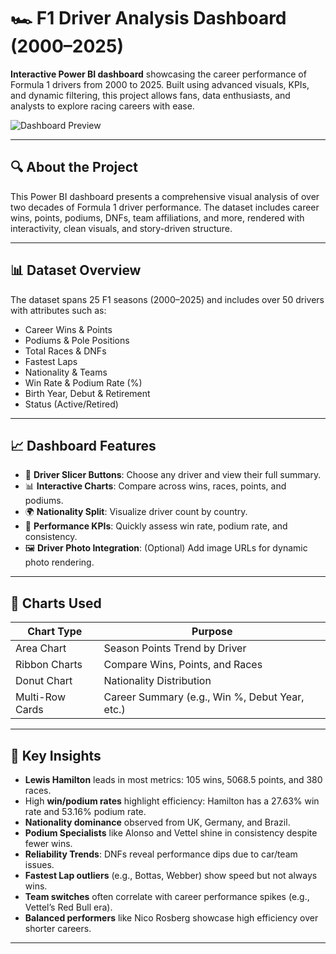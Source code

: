 # 🏎️ F1 Driver Analysis Dashboard (2000–2025)

**Interactive Power BI dashboard** showcasing the career performance of Formula 1 drivers from 2000 to 2025. Built using advanced visuals, KPIs, and dynamic filtering, this project allows fans, data enthusiasts, and analysts to explore racing careers with ease.

![Dashboard Preview](<img width="898" height="817" alt="image" src="https://github.com/user-attachments/assets/219319c0-bd4a-4165-9f67-9ad349108de0" />
)

---

## 🔍 About the Project

This Power BI dashboard presents a comprehensive visual analysis of over two decades of Formula 1 driver performance. The dataset includes career wins, points, podiums, DNFs, team affiliations, and more, rendered with interactivity, clean visuals, and story-driven structure.

---

## 📊 Dataset Overview

The dataset spans 25 F1 seasons (2000–2025) and includes over 50 drivers with attributes such as:

- Career Wins & Points
- Podiums & Pole Positions
- Total Races & DNFs
- Fastest Laps
- Nationality & Teams
- Win Rate & Podium Rate (%)
- Birth Year, Debut & Retirement
- Status (Active/Retired)

---

## 📈 Dashboard Features

- 📌 **Driver Slicer Buttons**: Choose any driver and view their full summary.
- 📊 **Interactive Charts**: Compare across wins, races, points, and podiums.
- 🌍 **Nationality Split**: Visualize driver count by country.
- 🏁 **Performance KPIs**: Quickly assess win rate, podium rate, and consistency.
- 🖼️ **Driver Photo Integration**: (Optional) Add image URLs for dynamic photo rendering.

---

## 📘 Charts Used

| Chart Type       | Purpose                                          |
|------------------|--------------------------------------------------|
| Area Chart       | Season Points Trend by Driver                   |
| Ribbon Charts    | Compare Wins, Points, and Races                 |
| Donut Chart      | Nationality Distribution                        |
| Multi-Row Cards  | Career Summary (e.g., Win %, Debut Year, etc.)  |

---

## 📌 Key Insights

- **Lewis Hamilton** leads in most metrics: 105 wins, 5068.5 points, and 380 races.
- High **win/podium rates** highlight efficiency: Hamilton has a 27.63% win rate and 53.16% podium rate.
- **Nationality dominance** observed from UK, Germany, and Brazil.
- **Podium Specialists** like Alonso and Vettel shine in consistency despite fewer wins.
- **Reliability Trends**: DNFs reveal performance dips due to car/team issues.
- **Fastest Lap outliers** (e.g., Bottas, Webber) show speed but not always wins.
- **Team switches** often correlate with career performance spikes (e.g., Vettel’s Red Bull era).
- **Balanced performers** like Nico Rosberg showcase high efficiency over shorter careers.

---
